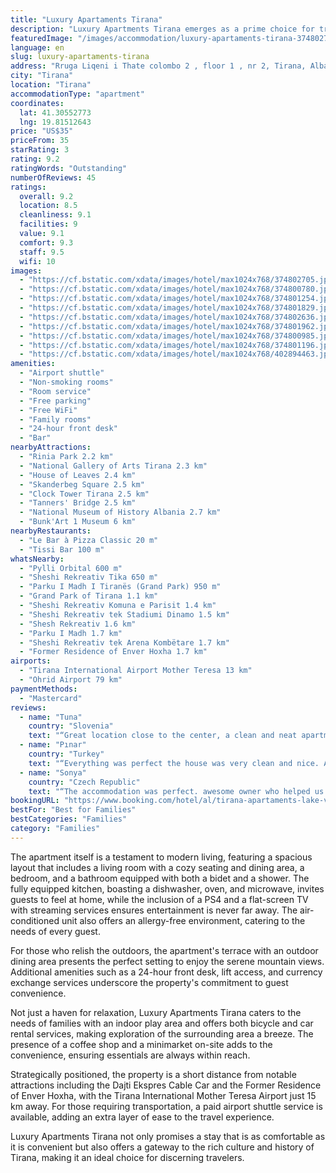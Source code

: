```yaml
---
title: "Luxury Apartaments Tirana"
description: "Luxury Apartments Tirana emerges as a prime choice for travelers seeking a blend of comfort and convenience in the heart of Tirana."
featuredImage: "/images/accommodation/luxury-apartaments-tirana-374802705.jpg"
language: en
slug: luxury-apartaments-tirana
address: "Rruga Liqeni i Thate colombo 2 , floor 1 , nr 2, Tirana, Albania"
city: "Tirana"
location: "Tirana"
accommodationType: "apartment"
coordinates:
  lat: 41.30552773
  lng: 19.81512643
price: "US$35"
priceFrom: 35
starRating: 3
rating: 9.2
ratingWords: "Outstanding"
numberOfReviews: 45
ratings:
  overall: 9.2
  location: 8.5
  cleanliness: 9.1
  facilities: 9
  value: 9.1
  comfort: 9.3
  staff: 9.5
  wifi: 10
images:
  - "https://cf.bstatic.com/xdata/images/hotel/max1024x768/374802705.jpg?k=cf0d538877c2da6166f981165ed9f96454970aae9065618fe48ce4dcdb4843c5&o=&hp=1"
  - "https://cf.bstatic.com/xdata/images/hotel/max1024x768/374800780.jpg?k=abd9622b2214d3eeb1022e3693bc3e79edd13f7c204c227d6ab41f6d439b71bc&o=&hp=1"
  - "https://cf.bstatic.com/xdata/images/hotel/max1024x768/374801254.jpg?k=01e36f17be829ae303df819f2456653497a99c1c7ab21a9b8e4a790394823e76&o=&hp=1"
  - "https://cf.bstatic.com/xdata/images/hotel/max1024x768/374801829.jpg?k=8548f1ebd207250b77d20b2f0313cba4122322158fd575d3a5d5bc5541c3e03c&o=&hp=1"
  - "https://cf.bstatic.com/xdata/images/hotel/max1024x768/374802636.jpg?k=b3dbb001ffc11cb1e25700307871c0d7b0c4a8284c5d2964b8d978976a52a355&o=&hp=1"
  - "https://cf.bstatic.com/xdata/images/hotel/max1024x768/374801962.jpg?k=a40f773aa46e35343b9dde082f27bab5a0f04c69d6705a1a3359364754413265&o=&hp=1"
  - "https://cf.bstatic.com/xdata/images/hotel/max1024x768/374800985.jpg?k=6dc773e46f143bd3755db37b05268ed4a6157921a66db4772a1709dd36a51c53&o=&hp=1"
  - "https://cf.bstatic.com/xdata/images/hotel/max1024x768/374801196.jpg?k=df7f57c64952db777fa6e0f2db05a329b264adf180c4f193efe8cbaa84f94f53&o=&hp=1"
  - "https://cf.bstatic.com/xdata/images/hotel/max1024x768/402894463.jpg?k=61bfcddc1ca32ce5b1d04f6b461b72b4cdfbed697f185e4aa35e390f315ba1d2&o=&hp=1"
amenities:
  - "Airport shuttle"
  - "Non-smoking rooms"
  - "Room service"
  - "Free parking"
  - "Free WiFi"
  - "Family rooms"
  - "24-hour front desk"
  - "Bar"
nearbyAttractions:
  - "Rinia Park 2.2 km"
  - "National Gallery of Arts Tirana 2.3 km"
  - "House of Leaves 2.4 km"
  - "Skanderbeg Square 2.5 km"
  - "Clock Tower Tirana 2.5 km"
  - "Tanners' Bridge 2.5 km"
  - "National Museum of History Albania 2.7 km"
  - "Bunk'Art 1 Museum 6 km"
nearbyRestaurants:
  - "Le Bar à Pizza Classic 20 m"
  - "Tissi Bar 100 m"
whatsNearby:
  - "Pylli Orbital 600 m"
  - "Sheshi Rekreativ Tika 650 m"
  - "Parku I Madh I Tiranës (Grand Park) 950 m"
  - "Grand Park of Tirana 1.1 km"
  - "Sheshi Rekreativ Komuna e Parisit 1.4 km"
  - "Sheshi Rekreativ tek Stadiumi Dinamo 1.5 km"
  - "Shesh Rekreativ 1.6 km"
  - "Parku I Madh 1.7 km"
  - "Sheshi Rekreativ tek Arena Kombëtare 1.7 km"
  - "Former Residence of Enver Hoxha 1.7 km"
airports:
  - "Tirana International Airport Mother Teresa 13 km"
  - "Ohrid Airport 79 km"
paymentMethods:
  - "Mastercard"
reviews:
  - name: "Tuna"
    country: "Slovenia"
    text: "“Great location close to the center, a clean and neat apartment with a nice and friendly host.”"
  - name: "Pınar"
    country: "Turkey"
    text: "“Everything was perfect the house was very clean and nice. Also the owner is very helpful for everything”"
  - name: "Sonya"
    country: "Czech Republic"
    text: "“The accommodation was perfect. awesome owner who helped us with everything. The owners helped us to experience best two days in Tirana”"
bookingURL: "https://www.booking.com/hotel/al/tirana-apartaments-lake-view.en-gb.html?aid=8035640"
bestFor: "Best for Families"
bestCategories: "Families"
category: "Families"
---
```


The apartment itself is a testament to modern living, featuring a spacious layout that includes a living room with a cozy seating and dining area, a bedroom, and a bathroom equipped with both a bidet and a shower. The fully equipped kitchen, boasting a dishwasher, oven, and microwave, invites guests to feel at home, while the inclusion of a PS4 and a flat-screen TV with streaming services ensures entertainment is never far away. The air-conditioned unit also offers an allergy-free environment, catering to the needs of every guest.

For those who relish the outdoors, the apartment's terrace with an outdoor dining area presents the perfect setting to enjoy the serene mountain views. Additional amenities such as a 24-hour front desk, lift access, and currency exchange services underscore the property's commitment to guest convenience.

Not just a haven for relaxation, Luxury Apartments Tirana caters to the needs of families with an indoor play area and offers both bicycle and car rental services, making exploration of the surrounding area a breeze. The presence of a coffee shop and a minimarket on-site adds to the convenience, ensuring essentials are always within reach.

Strategically positioned, the property is a short distance from notable attractions including the Dajti Ekspres Cable Car and the Former Residence of Enver Hoxha, with the Tirana International Mother Teresa Airport just 15 km away. For those requiring transportation, a paid airport shuttle service is available, adding an extra layer of ease to the travel experience.

Luxury Apartments Tirana not only promises a stay that is as comfortable as it is convenient but also offers a gateway to the rich culture and history of Tirana, making it an ideal choice for discerning travelers.
